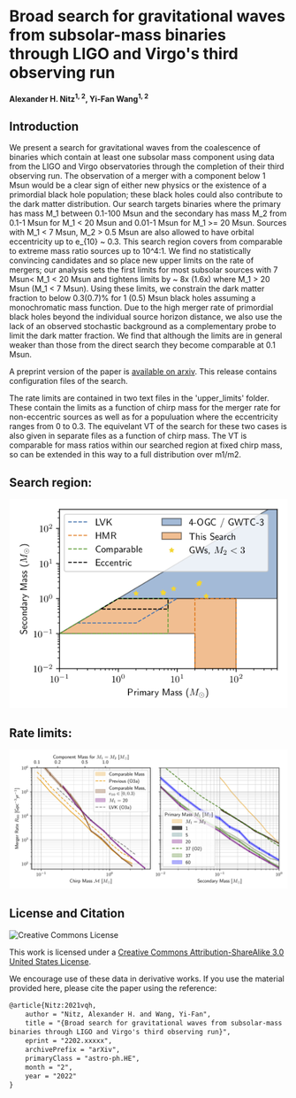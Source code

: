 # Broad search for gravitational waves from subsolar-mass binaries through LIGO and Virgo's third observing run
**Alexander H. Nitz<sup>1, 2</sup>, Yi-Fan Wang<sup>1, 2</sup>**

## Introduction ##

We present a search for gravitational waves from the coalescence of binaries which contain at least one subsolar mass component using data from the LIGO and Virgo observatories through the completion of their third observing run.  The observation of a merger with a component below 1 Msun would be a clear sign of either new physics or the existence of a primordial black hole population; these black holes could also contribute to the dark matter distribution. Our search targets binaries where the primary has mass M_1 between 0.1-100 Msun and the secondary has mass M_2 from 0.1-1 Msun for M_1 < 20 Msun and 0.01-1 Msun for M_1 >= 20 Msun. Sources with M_1 < 7 Msun, M_2 > 0.5 Msun are also allowed to have orbital eccentricity up to e_{10} ~ 0.3. This search region covers from comparable to extreme mass ratio sources up to 10^4:1. We find no statistically convincing candidates and so place new upper limits on the rate of mergers; our analysis sets the first limits for most subsolar sources with 7 Msun< M_1 < 20 Msun and tightens limits by ~ 8x (1.6x) where M_1 > 20 Msun (M_1 < 7 Msun). Using these limits, we constrain the dark matter fraction to below 0.3(0.7)% for 1 (0.5) Msun black holes assuming a monochromatic mass function. Due to the high merger rate of primordial black holes beyond the individual source horizon distance, we also use the lack of an observed stochastic background as a complementary probe to limit the dark matter fraction. We find that although the limits are in general weaker than those from the direct search they become comparable at 0.1 Msun.

A preprint version of the paper is [available on arxiv](http://arxiv.org/abs/2202.11024).
This release contains configuration files of the search. 

The rate limits are contained in two text files in the 'upper_limits' folder. These contain the limits
as a function of chirp mass for the merger rate for non-eccentric sources as well as for a populuation
where the eccentricity ranges from 0 to 0.3. The equivelant VT of the search for these two cases is also given
in separate files as a function of chirp mass. The VT is comparable for mass ratios within our searched region at fixed
chirp mass, so can be extended in this way to a full distribution over m1/m2. 

## Search region:
![Search region](searches.png)

## Rate limits:
![Limits on sub-solar mass mergers](rate.png)

## License and Citation

![Creative Commons License](https://i.creativecommons.org/l/by-sa/3.0/us/88x31.png "Creative Commons License")

This work is licensed under a [Creative Commons Attribution-ShareAlike 3.0 United States License](http://creativecommons.org/licenses/by-sa/3.0/us/).

We encourage use of these data in derivative works. If you use the material provided here, please cite the paper using the reference:

```
@article{Nitz:2021vqh,
    author = "Nitz, Alexander H. and Wang, Yi-Fan",
    title = "{Broad search for gravitational waves from subsolar-mass binaries through LIGO and Virgo's third observing run}",
    eprint = "2202.xxxxx",
    archivePrefix = "arXiv",
    primaryClass = "astro-ph.HE",
    month = "2",
    year = "2022"
}
```
